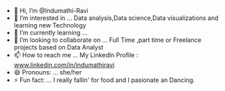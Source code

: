 - 👋 Hi, I’m @Indumathi-Ravi
- 👀 I’m interested in ... Data analysis,Data science,Data visualizations and learning new Technology
- 🌱 I’m currently learning ...
- 💞️ I’m looking to collaborate on ... Full Time ,part time or Freelance projects based on Data Analyst
- 📫 How to reach me ... My LinkedIn Profile : www.linkedin.com/in/indumathiravi
- 😄 Pronouns: ... she/her
- ⚡ Fun fact: ... I really fallin' for food and I pasionate an Dancing.

<!---
Indumathi-Ravi/Indumathi-Ravi is a ✨ special ✨ repository because its `README.md` (this file) appears on your GitHub profile.
You can click the Preview link to take a look at your changes.
--->
